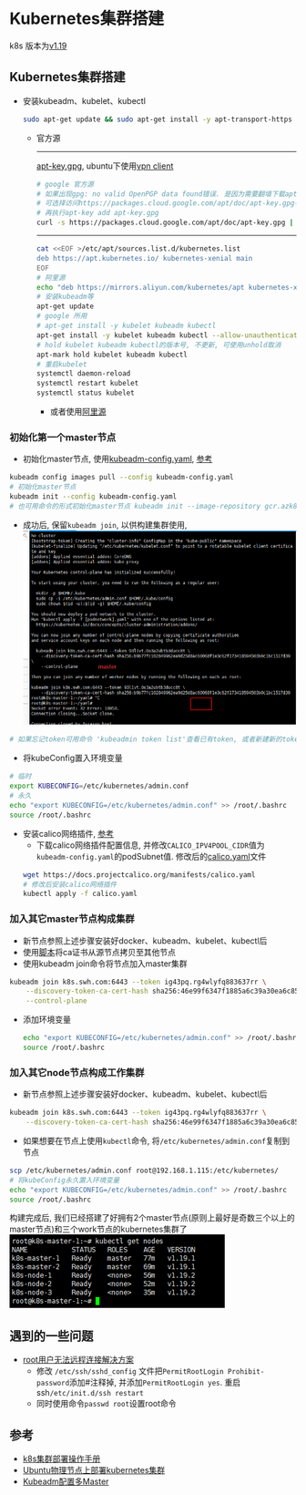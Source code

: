 # Kubernetes集群搭建

k8s 版本为[v1.19](https://kubernetes.io/docs/home/)

## Kubernetes集群搭建
- 安装kubeadm、kubelet、kubectl
    ```bash
    sudo apt-get update && sudo apt-get install -y apt-transport-https curl
    ```
  - 官方源
    ***
    [apt-key.gpg](apt-key.gpg), ubuntu下使用[vpn client](vpn-use.md)
    ```bash
    # google 官方源
    # 如果出现gpg: no valid OpenPGP data found错误. 是因为需要翻墙下载apt-key.gpg. 
    # 可选择访问https://packages.cloud.google.com/apt/doc/apt-key.gpg手动下载gpg文件. 地址: doc/kubernetes/files下
    # 再执行apt-key add apt-key.gpg
    curl -s https://packages.cloud.google.com/apt/doc/apt-key.gpg | apt-key add -
    ```
    ***
    ```bash
    cat <<EOF >/etc/apt/sources.list.d/kubernetes.list
    deb https://apt.kubernetes.io/ kubernetes-xenial main
    EOF
    # 阿里源
    echo "deb https://mirrors.aliyun.com/kubernetes/apt kubernetes-xenial main" >> /etc/apt/sources.list
    # 安装kubeadm等
    apt-get update
    # google 所用
    # apt-get install -y kubelet kubeadm kubectl
    apt-get install -y kubelet kubeadm kubectl --allow-unauthenticated
    # hold kubelet kubeadm kubectl的版本号, 不更新, 可使用unhold取消
    apt-mark hold kubelet kubeadm kubectl
    # 重启kubelet
    systemctl daemon-reload
    systemctl restart kubelet
    systemctl status kubelet
    ```
    - 或者使用[阿里源](https://developer.aliyun.com/mirror/kubernetes?spm=a2c6h.13651102.0.0.3e221b11i4VEO5)

### 初始化第一个master节点
- 初始化master节点, 使用[kubeadm-config.yaml](yaml/kubeadm-config.yaml), [参考](https://kubernetes.io/docs/reference/setup-tools/kubeadm/kubeadm-init/#config-file)
```bash
kubeadm config images pull --config kubeadm-config.yaml
# 初始化master节点
kubeadm init --config kubeadm-config.yaml
# 也可用命令的形式初始化master节点 kubeadm init --image-repository gcr.azk8s.cn/google_containers --kubernetes-version v1.19.1 --pod-network-cidr=192.168.0.0/16
```
- 成功后, 保留`kubeadm join`, 以供构建集群使用, ![](../picture/build/master-build.png)
```bash
# 如果忘记token可用命令 'kubeadmin token list'查看已有token, 或者新建新的token 
```
- 将kubeConfig置入环境变量
```bash
# 临时
export KUBECONFIG=/etc/kubernetes/admin.conf
# 永久
echo "export KUBECONFIG=/etc/kubernetes/admin.conf" >> /root/.bashrc
source /root/.bashrc
```
- 安装calico网络插件, [参考](https://docs.projectcalico.org/getting-started/kubernetes/quickstart)
    - 下载calico网络插件配置信息, 并修改`CALICO_IPV4POOL_CIDR`值为`kubeadm-config.yaml`的podSubnet值.
    修改后的[calico.yaml](yaml/calico.yaml)文件
    ```bash
    wget https://docs.projectcalico.org/manifests/calico.yaml
    # 修改后安装calico网络插件
    kubectl apply -f calico.yaml
    ```
  
  
### 加入其它master节点构成集群
- 新节点参照上述步骤安装好docker、kubeadm、kubelet、kubectl后
- 使用[脚本](sh/sync.master.ca.sh)将ca证书从源节点拷贝至其他节点
- 使用kubeadm join命令将节点加入master集群
```bash
kubeadm join k8s.swh.com:6443 --token ig43pq.rg4wlyfq883637rr \
    --discovery-token-ca-cert-hash sha256:46e99f6347f1885a6c39a30ea6c85737385e92c5533d57f39c7e22802d68b05f \
    --control-plane
```
- 添加环境变量
    ```bash
    echo "export KUBECONFIG=/etc/kubernetes/admin.conf" >> /root/.bashrc
    source /root/.bashrc
    ```

### 加入其它node节点构成工作集群
- 新节点参照上述步骤安装好docker、kubeadm、kubelet、kubectl后
```bash
kubeadm join k8s.swh.com:6443 --token ig43pq.rg4wlyfq883637rr \
    --discovery-token-ca-cert-hash sha256:46e99f6347f1885a6c39a30ea6c85737385e92c5533d57f39c7e22802d68b05f
```
- 如果想要在节点上使用`kubectl`命令, 将`/etc/kubernetes/admin.conf`复制到节点
```bash
scp /etc/kubernetes/admin.conf root@192.168.1.115:/etc/kubernetes/
# 将kubeConfig永久置入环境变量
echo "export KUBECONFIG=/etc/kubernetes/admin.conf" >> /root/.bashrc
source /root/.bashrc
```

构建完成后, 我们已经搭建了好拥有2个master节点(原则上最好是奇数三个以上的master节点)和三个work节点的kubernetes集群了
![](../picture/build/k8s-build-okay.png)


## 遇到的一些问题
- [root用户无法远程连接解决方案](https://blog.csdn.net/qq_35445306/article/details/78771398)
    - 修改 `/etc/ssh/sshd_config` 文件把`PermitRootLogin Prohibit-password`添加#注释掉, 并添加`PermitRootLogin yes`.
    重启ssh`/etc/init.d/ssh restart`
    - 同时使用命令`passwd root`设置root命令
    
    
## 参考
- [k8s集群部署操作手册](k8s集群部署操作手册.pdf)
- [Ubuntu物理节点上部署kubernetes集群](https://www.kubernetes.org.cn/doc-17)
- [Kubeadm配置多Master](https://my.oschina.net/baobao/blog/3031712)